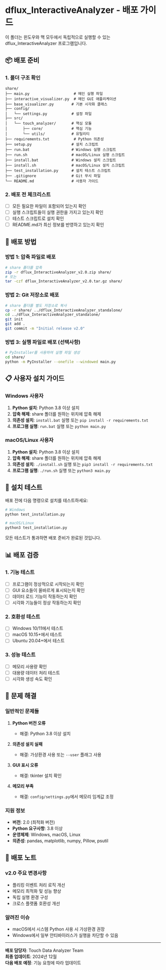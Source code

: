 # dflux_InteractiveAnalyzer - 배포 가이드

이 폴더는 윈도우와 맥 모두에서 독립적으로 실행할 수 있는 dflux_InteractiveAnalyzer 프로그램입니다.

## 📦 배포 준비

### 1. 폴더 구조 확인
```
share/
├── main.py                    # 메인 실행 파일
├── interactive_visualizer.py  # 메인 GUI 애플리케이션
├── base_visualizer.py        # 기본 시각화 클래스
├── config/
│   └── settings.py           # 설정 파일
├── src/
│   └── touch_analyzer/       # 핵심 모듈
│       ├── core/             # 핵심 기능
│       └── utils/            # 유틸리티
├── requirements.txt           # Python 의존성
├── setup.py                  # 설치 스크립트
├── run.bat                   # Windows 실행 스크립트
├── run.sh                    # macOS/Linux 실행 스크립트
├── install.bat               # Windows 설치 스크립트
├── install.sh                # macOS/Linux 설치 스크립트
├── test_installation.py      # 설치 테스트 스크립트
├── .gitignore                # Git 무시 파일
└── README.md                 # 사용자 가이드
```

### 2. 배포 전 체크리스트
- [ ] 모든 필요한 파일이 포함되어 있는지 확인
- [ ] 실행 스크립트들이 실행 권한을 가지고 있는지 확인
- [ ] 테스트 스크립트로 설치 확인
- [ ] README.md가 최신 정보를 반영하고 있는지 확인

## 🚀 배포 방법

### 방법 1: 압축 파일로 배포
```bash
# share 폴더를 압축
zip -r dflux_InteractiveAnalyzer_v2.0.zip share/
# 또는
tar -czf dflux_InteractiveAnalyzer_v2.0.tar.gz share/
```

### 방법 2: Git 저장소로 배포
```bash
# share 폴더를 별도 저장소로 복사
cp -r share/ ../dflux_InteractiveAnalyzer_standalone/
cd ../dflux_InteractiveAnalyzer_standalone/
git init
git add .
git commit -m "Initial release v2.0"
```

### 방법 3: 실행 파일로 배포 (선택사항)
```bash
# PyInstaller를 사용하여 실행 파일 생성
cd share/
python -m PyInstaller --onefile --windowed main.py
```

## 📋 사용자 설치 가이드

### Windows 사용자
1. **Python 설치**: Python 3.8 이상 설치
2. **압축 해제**: share 폴더를 원하는 위치에 압축 해제
3. **의존성 설치**: `install.bat` 실행 또는 `pip install -r requirements.txt`
4. **프로그램 실행**: `run.bat` 실행 또는 `python main.py`

### macOS/Linux 사용자
1. **Python 설치**: Python 3.8 이상 설치
2. **압축 해제**: share 폴더를 원하는 위치에 압축 해제
3. **의존성 설치**: `./install.sh` 실행 또는 `pip3 install -r requirements.txt`
4. **프로그램 실행**: `./run.sh` 실행 또는 `python3 main.py`

## 🔧 설치 테스트

배포 전에 다음 명령으로 설치를 테스트하세요:

```bash
# Windows
python test_installation.py

# macOS/Linux
python3 test_installation.py
```

모든 테스트가 통과하면 배포 준비가 완료된 것입니다.

## 📊 배포 검증

### 1. 기능 테스트
- [ ] 프로그램이 정상적으로 시작되는지 확인
- [ ] GUI 요소들이 올바르게 표시되는지 확인
- [ ] 데이터 로드 기능이 작동하는지 확인
- [ ] 시각화 기능들이 정상 작동하는지 확인

### 2. 호환성 테스트
- [ ] Windows 10/11에서 테스트
- [ ] macOS 10.15+에서 테스트
- [ ] Ubuntu 20.04+에서 테스트

### 3. 성능 테스트
- [ ] 메모리 사용량 확인
- [ ] 대용량 데이터 처리 테스트
- [ ] 시각화 생성 속도 확인

## 🐛 문제 해결

### 일반적인 문제들

1. **Python 버전 오류**
   - 해결: Python 3.8 이상 설치

2. **의존성 설치 실패**
   - 해결: 가상환경 사용 또는 `--user` 플래그 사용

3. **GUI 표시 오류**
   - 해결: tkinter 설치 확인

4. **메모리 부족**
   - 해결: `config/settings.py`에서 메모리 임계값 조정

### 지원 정보
- **버전**: 2.0 (최적화 버전)
- **Python 요구사항**: 3.8 이상
- **운영체제**: Windows, macOS, Linux
- **의존성**: pandas, matplotlib, numpy, Pillow, psutil

## 📝 배포 노트

### v2.0 주요 변경사항
- 플리킹 이벤트 처리 로직 개선
- 메모리 최적화 및 성능 향상
- 독립 실행 환경 구성
- 크로스 플랫폼 호환성 개선

### 알려진 이슈
- macOS에서 시스템 Python 사용 시 가상환경 권장
- Windows에서 일부 안티바이러스가 실행을 차단할 수 있음

---

**배포 담당자**: Touch Data Analyzer Team  
**최종 업데이트**: 2024년 12월  
**다음 배포 예정**: 기능 요청에 따라 업데이트

